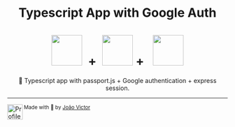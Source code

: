 <div align="center">

<h1>
  Typescript App with Google Auth<br/><br/>
  <img src="https://cdn.jsdelivr.net/gh/devicons/devicon/icons/typescript/typescript-plain.svg" height="70" /> &nbsp;+&nbsp;
  <img src="https://miro.medium.com/max/400/1*YI1tt4kGzvea-v4dAhZ90w.png" height=70 /> + &nbsp;
  <img src="https://cdn.jsdelivr.net/gh/devicons/devicon/icons/google/google-original.svg" height=70 />
</h1>

<p>🔐 Typescript app with passport.js + Google authentication + express session.</p>
</div>

---

<div>
  <img align="left" src="https://i.imgur.com/ufUYAFh.png" width=35 alt="Profile"/>
  <sub>Made with 💙 by <a href="https://github.com/joaovictornsv">João Victor</a></sub>
</div>
